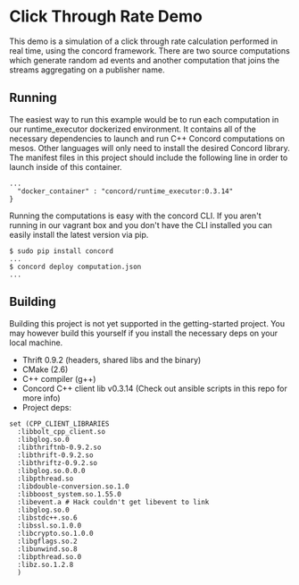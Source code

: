 # Click Through Rate Demo

This demo is a simulation of a click through rate calculation performed in
real time, using the concord framework. There are two source computations
which generate random ad events and another computation that joins the streams
aggregating on a publisher name.

## Running

The easiest way to run this example would be to run each computation in
our runtime_executor dockerized environment. It contains all of the necessary
dependencies to launch and run C++ Concord computations on mesos. Other
languages will only need to install the desired Concord library. The manifest
files in this project should include the following line in order to launch
inside of this container.

```
...
  "docker_container" : "concord/runtime_executor:0.3.14"
}
```

Running the computations is easy with the concord CLI. If you aren't running
in our vagrant box and you don't have the CLI installed you can easily install
the latest version via pip.

```
$ sudo pip install concord
...
$ concord deploy computation.json
...
```

## Building

Building this project is not yet supported in the getting-started project. You may
however build this yourself if you install the necessary deps on your local machine.

- Thrift 0.9.2 (headers, shared libs and the binary)
- CMake (2.6)
- C++ compiler (g++)
- Concord C++ client lib v0.3.14 (Check out ansible scripts in this repo for more info)
- Project deps:

```
set (CPP_CLIENT_LIBRARIES
  :libbolt_cpp_client.so
  :libglog.so.0
  :libthriftnb-0.9.2.so
  :libthrift-0.9.2.so
  :libthriftz-0.9.2.so
  :libglog.so.0.0.0
  :libpthread.so
  :libdouble-conversion.so.1.0
  :libboost_system.so.1.55.0
  :libevent.a # Hack couldn't get libevent to link
  :libglog.so.0
  :libstdc++.so.6
  :libssl.so.1.0.0
  :libcrypto.so.1.0.0
  :libgflags.so.2
  :libunwind.so.8
  :libpthread.so.0
  :libz.so.1.2.8
  )
```
